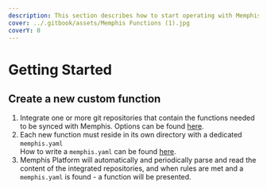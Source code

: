```yaml
---
description: This section describes how to start operating with Memphis Functions
cover: ../.gitbook/assets/Memphis Functions (1).jpg
coverY: 0
---
```


# Getting Started

## Create a new custom function

1. Integrate one or more git repositories that contain the functions needed to be synced with Memphis. Options can be found [here](../integrations-center/source-code/).
2. Each new function must reside in its own directory with a dedicated `memphis.yaml`\
   How to write a `memphis.yaml` can be found [here](memphis.yaml.md).
3. Memphis Platform will automatically and periodically parse and read the content of the integrated repositories, and when rules are met and a `memphis.yaml` is found - a function will be presented.
